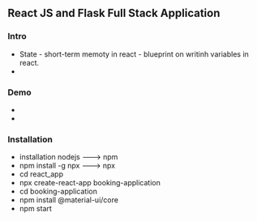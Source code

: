 <h2>React JS and Flask Full Stack Application</h2>

<h3>Intro</h3>
<ul>
  <li>State - short-term memoty in react - blueprint on writinh variables in react.</li>
  <li></li>
</ul>


<h3>Demo</h3>
<ul>
  <li></li>
  <li></li>
</ul>

<h3>Installation</h3>
<ul>
  <li>installation nodejs ---> npm</li>
  <li>npm install -g npx ---> npx</li>
  <li>cd react_app</li>
  <li>npx create-react-app booking-application</li>
  <li>cd booking-application</li>
  <li>npm install @material-ui/core</li>
  <li>npm start</li>
</ul>
